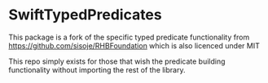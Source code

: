 # SwiftTypedPredicates

This package is a fork of the specific typed predicate functionality from https://github.com/sisoje/RHBFoundation which is also licenced under MIT

This  repo simply exists for those that wish the predicate building functionality without importing the rest of the library.

